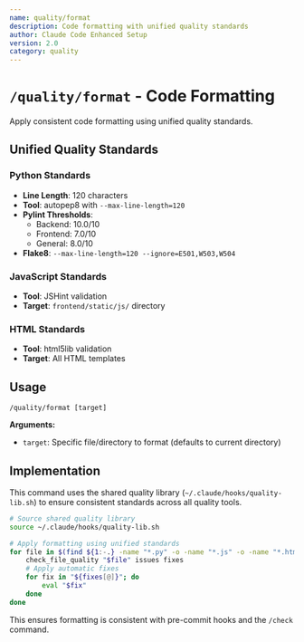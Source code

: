 ```yaml
---
name: quality/format
description: Code formatting with unified quality standards
author: Claude Code Enhanced Setup
version: 2.0
category: quality
---
```


# `/quality/format` - Code Formatting

Apply consistent code formatting using unified quality standards.

## Unified Quality Standards

### Python Standards
- **Line Length**: 120 characters
- **Tool**: autopep8 with `--max-line-length=120`
- **Pylint Thresholds**: 
  - Backend: 10.0/10
  - Frontend: 7.0/10
  - General: 8.0/10
- **Flake8**: `--max-line-length=120 --ignore=E501,W503,W504`

### JavaScript Standards
- **Tool**: JSHint validation
- **Target**: `frontend/static/js/` directory

### HTML Standards
- **Tool**: html5lib validation
- **Target**: All HTML templates

## Usage
```
/quality/format [target]
```

**Arguments:**
- `target`: Specific file/directory to format (defaults to current directory)

## Implementation
This command uses the shared quality library (`~/.claude/hooks/quality-lib.sh`) to ensure consistent standards across all quality tools.

```bash
# Source shared quality library
source ~/.claude/hooks/quality-lib.sh

# Apply formatting using unified standards
for file in $(find ${1:-.} -name "*.py" -o -name "*.js" -o -name "*.html"); do
    check_file_quality "$file" issues fixes
    # Apply automatic fixes
    for fix in "${fixes[@]}"; do
        eval "$fix"
    done
done
```

This ensures formatting is consistent with pre-commit hooks and the `/check` command.